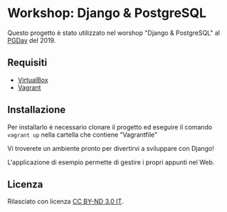 # Workshop: Django &amp; PostgreSQL

Questo progetto è stato utilizzato nel worshop "Django &amp; PostgreSQL" al [PGDay](https://2019.pgday.it/it/) del 2019.

## Requisiti

* [VirtualBox](https://www.virtualbox.org/wiki/Downloads)
* [Vagrant](https://www.vagrantup.com/downloads.html)

## Installazione

Per installarlo è necessario clonare il progetto ed eseguire il comando `vagrant up` nella cartella che contiene "Vagrantfile"

Vi troverete un ambiente pronto per divertirvi a sviluppare con Django!

L'applicazione di esempio permette di gestire i propri appunti nel Web.

## Licenza

Rilasciato con licenza [CC BY-ND 3.0 IT](https://creativecommons.org/licenses/by-nd/3.0/it/deed.it).
